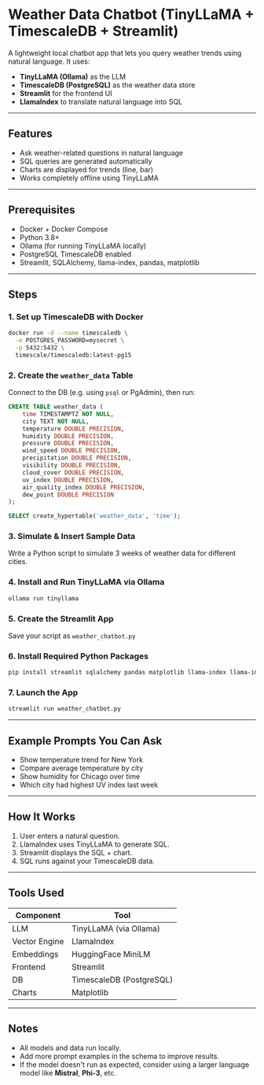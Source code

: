 #  Weather Data Chatbot (TinyLLaMA + TimescaleDB + Streamlit)

A lightweight local chatbot app that lets you query weather trends using natural language. It uses:

- **TinyLLaMA (Ollama)** as the LLM
- **TimescaleDB (PostgreSQL)** as the weather data store
- **Streamlit** for the frontend UI
- **LlamaIndex** to translate natural language into SQL

---

## Features

- Ask weather-related questions in natural language
- SQL queries are generated automatically
- Charts are displayed for trends (line, bar)
- Works completely offline using TinyLLaMA

---

## Prerequisites

- Docker + Docker Compose
- Python 3.8+
- Ollama (for running TinyLLaMA locally)
- PostgreSQL TimescaleDB enabled
- Streamlit, SQLAlchemy, llama-index, pandas, matplotlib

---

## Steps

### 1. Set up TimescaleDB with Docker

```bash
docker run -d --name timescaledb \
  -e POSTGRES_PASSWORD=mysecret \
  -p 5432:5432 \
  timescale/timescaledb:latest-pg15
```

### 2. Create the `weather_data` Table

Connect to the DB (e.g. using `psql` or PgAdmin), then run:

```sql
CREATE TABLE weather_data (
    time TIMESTAMPTZ NOT NULL,
    city TEXT NOT NULL,
    temperature DOUBLE PRECISION,
    humidity DOUBLE PRECISION,
    pressure DOUBLE PRECISION,
    wind_speed DOUBLE PRECISION,
    precipitation DOUBLE PRECISION,
    visibility DOUBLE PRECISION,
    cloud_cover DOUBLE PRECISION,
    uv_index DOUBLE PRECISION,
    air_quality_index DOUBLE PRECISION,
    dew_point DOUBLE PRECISION
);

SELECT create_hypertable('weather_data', 'time');
```

### 3. Simulate & Insert Sample Data

Write a Python script to simulate 3 weeks of weather data for different cities.

### 4. Install and Run TinyLLaMA via Ollama

```bash
ollama run tinyllama
```

### 5. Create the Streamlit App

Save your script as `weather_chatbot.py`

### 6. Install Required Python Packages

```bash
pip install streamlit sqlalchemy pandas matplotlib llama-index llama-index-llms-ollama llama-index-embeddings-huggingface
```

### 7. Launch the App

```bash
streamlit run weather_chatbot.py
```

---

## Example Prompts You Can Ask

- Show temperature trend for New York
- Compare average temperature by city
- Show humidity for Chicago over time
- Which city had highest UV index last week

---

## How It Works

1. User enters a natural question.
2. LlamaIndex uses TinyLLaMA to generate SQL.
3. Streamlit displays the SQL + chart.
4. SQL runs against your TimescaleDB data.

---

## Tools Used

| Component      | Tool                      |
|----------------|---------------------------|
| LLM            | TinyLLaMA (via Ollama)    |
| Vector Engine  | LlamaIndex                |
| Embeddings     | HuggingFace MiniLM        |
| Frontend       | Streamlit                 |
| DB             | TimescaleDB (PostgreSQL)  |
| Charts         | Matplotlib                |

---

## Notes

- All models and data run locally.
- Add more prompt examples in the schema to improve results.
- If the model doesn't run as expected, consider using a larger language model like **Mistral**, **Phi-3**, etc.
